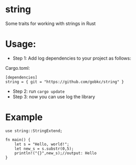 # string
Some traits for working with strings in Rust

# Usage:

- Step 1: Add log dependencies to your project as follows:

Cargo.toml:
````
[dependencies]
string = { git = "https://github.com/gobkc/string" }
````

- Step 2: run `cargo update`
- Step 3: now you can use log the library

# Example

````
use string::StringExtend;

fn main() {
    let s = "Hello, world!";
    let new_s = s.substr(0,5);
    println!("{}",new_s);//output: Hello
}
````
